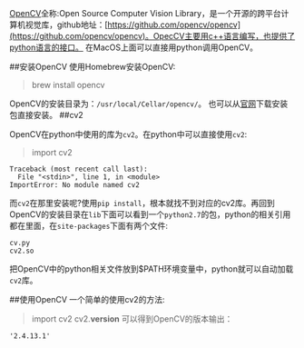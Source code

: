 [OpenCV](http://opencv.org/)全称:Open Source Computer Vision Library，是一个开源的跨平台计算机视觉库，github地址：[https://github.com/opencv/opencv](https://github.com/opencv/opencv)。OpecCV主要用c++语言编写，也提供了python语言的接口。
在MacOS上面可以直接用python调用OpenCV。

##安装OpenCV
使用Homebrew安装OpenCV:
>brew install opencv

OpenCV的安装目录为：`/usr/local/Cellar/opencv/`。
也可以从[官网](http://opencv.org/)下载安装包直接安装。
##cv2

OpenCV在python中使用的库为`cv2`。在python中可以直接使用`cv2`:
>import cv2
```
Traceback (most recent call last):
  File "<stdin>", line 1, in <module>
ImportError: No module named cv2
```
而`cv2`在那里安装呢?使用`pip install`，根本就找不到对应的cv2库。再回到OpenCV的安装目录在`lib`下面可以看到一个`python2.7`的包，python的相关引用都在里面，在`site-packages`下面有两个文件:
```
cv.py
cv2.so
```
把OpenCV中的python相关文件放到$PATH环境变量中，python就可以自动加载`cv2`库。

##使用OpenCV
一个简单的使用cv2的方法:
>import cv2
>cv2.__version__
可以得到OpenCV的版本输出：
```
'2.4.13.1'
```






